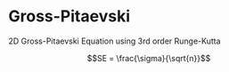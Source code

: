 # Gross-Pitaevski
2D Gross-Pitaevski Equation using 3rd order Runge-Kutta

```math
SE = \frac{\sigma}{\sqrt{n}}
```
